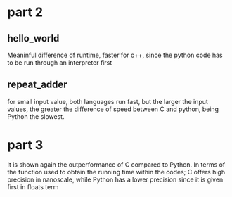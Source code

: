 # part 2
## hello_world
Meaninful difference of runtime, faster for c++, since the python code has to be run through an interpreter first

## repeat_adder
for small input value, both languages run fast, but the larger the input values, the greater the difference of speed between C and python, being Python the slowest.

# part 3
It is shown again the outperformance of C compared to Python.
In terms of the function used to obtain the running time within the codes; C offers high precision in nanoscale, while Python has a lower precision since it is given first in floats term
